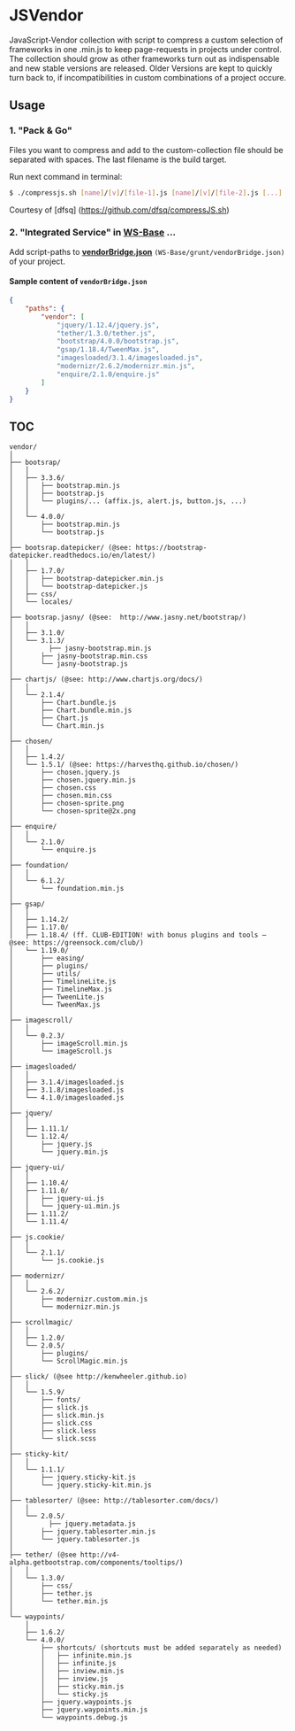 # JSVendor
JavaScript-Vendor collection with script to compress a custom selection of frameworks in one .min.js to keep page-requests in projects under control. The collection should grow as other frameworks turn out as indispensable and new stable versions are released. Older Versions are kept to quickly turn back to, if incompatibilities in custom combinations of a project occure.

## Usage

### 1. "Pack & Go"  
Files you want to compress and add to the custom-collection file should be separated with spaces. The last filename is the build target.

Run next command in terminal:

```bash
$ ./compressjs.sh [name]/[v]/[file-1].js [name]/[v]/[file-2].js [...] ../[dest]/[target].min.js
```
Courtesy of [dfsq] (https://github.com/dfsq/compressJS.sh)

### 2. "Integrated Service" in [WS-Base](https://github.com/SirAnselot/WS-Base/) ...
Add script-paths to [**vendorBridge.json**](https://github.com/SirAnselot/WS-Base/blob/master/grunt/vendorBridge.json)  `(WS-Base/grunt/vendorBridge.json)` of your project.

#### Sample content of `vendorBridge.json` 
```json
{
    "paths": {
		"vendor": [
			"jquery/1.12.4/jquery.js",
			"tether/1.3.0/tether.js",
			"bootstrap/4.0.0/bootstrap.js",
			"gsap/1.18.4/TweenMax.js",
			"imagesloaded/3.1.4/imagesloaded.js",
			"modernizr/2.6.2/modernizr.min.js",
			"enquire/2.1.0/enquire.js"
		]
  	}
}
```


## TOC
```
vendor/
│
├── bootsrap/
│   │
│   ├── 3.3.6/
│   │   ├── bootstrap.min.js
│   │   ├── bootstrap.js
│   │   └── plugins/... (affix.js, alert.js, button.js, ...)
│   │
│   └── 4.0.0/
│       ├── bootstrap.min.js
│       └── bootstrap.js
│
├── bootsrap.datepicker/ (@see: https://bootstrap-datepicker.readthedocs.io/en/latest/)
│   │
│   ├── 1.7.0/  
│   │   ├── bootstrap-datepicker.min.js
│   │   └── bootstrap-datepicker.js
│   ├── css/
│   └── locales/
│
├── bootsrap.jasny/ (@see:	http://www.jasny.net/bootstrap/)
│   │
│   ├── 3.1.0/
│   └── 3.1.3/  
│		  ├── jasny-bootstrap.min.js
│       ├── jasny-bootstrap.min.css
│       └── jasny-bootstrap.js
│
├── chartjs/ (@see: http://www.chartjs.org/docs/)
│   │
│   └── 2.1.4/
│       ├── Chart.bundle.js
│       ├── Chart.bundle.min.js
│       ├── Chart.js
│       └── Chart.min.js
│
├── chosen/   
│   │
│   ├── 1.4.2/
│   └── 1.5.1/ (@see: https://harvesthq.github.io/chosen/)
│       ├── chosen.jquery.js
│       ├── chosen.jquery.min.js
│       ├── chosen.css
│       ├── chosen.min.css
│       ├── chosen-sprite.png
│       └── chosen-sprite@2x.png
│
├── enquire/  
│   │
│   └── 2.1.0/
│       └── enquire.js
│
├── foundation/  
│   │
│   └── 6.1.2/
│       └── foundation.min.js    
│
├── gsap/   
│   │
│   ├── 1.14.2/
│   ├── 1.17.0/
│   ├── 1.18.4/ (ff. CLUB-EDITION! with bonus plugins and tools – @see: https://greensock.com/club/)
│   └── 1.19.0/ 
│       ├── easing/
│       ├── plugins/
│       ├── utils/
│       ├── TimelineLite.js
│       ├── TimelineMax.js
│       ├── TweenLite.js
│       └── TweenMax.js
│
├── imagescroll/  
│   │
│   └── 0.2.3/
│       ├── imageScroll.min.js
│       └── imageScroll.js
│
├── imagesloaded/   
│   │
│   ├── 3.1.4/imagesloaded.js
│   ├── 3.1.8/imagesloaded.js
│   └── 4.1.0/imagesloaded.js
│
├── jquery/
│   │   
│   ├── 1.11.1/
│   └── 1.12.4/
│       ├── jquery.js
│       └── jquery.min.js
│
├── jquery-ui/
│   │   
│   ├── 1.10.4/
│   ├── 1.11.0/
│   │   ├── jquery-ui.js
│   │   └── jquery-ui.min.js                
│   ├── 1.11.2/
│   └── 1.11.4/
│
├── js.cookie/  
│   │
│   └── 2.1.1/
│       └── js.cookie.js
│
├── modernizr/  
│   │
│   └── 2.6.2/
│       ├── modernizr.custom.min.js
│       └── modernizr.min.js
│
├── scrollmagic/    
│   │
│   ├── 1.2.0/
│   └── 2.0.5/
│       ├── plugins/
│       └── ScrollMagic.min.js
│
├── slick/ (@see http://kenwheeler.github.io)
│   │
│   └── 1.5.9/
│       ├── fonts/
│       ├── slick.js
│       ├── slick.min.js
│       ├── slick.css
│       ├── slick.less
│       └── slick.scss
│
├── sticky-kit/  
│   │
│   └── 1.1.1/
│       ├── jquery.sticky-kit.js
│       └── jquery.sticky-kit.min.js
│
├── tablesorter/ (@see:	http://tablesorter.com/docs/)
│   │
│   └── 2.0.5/
│		  ├── jquery.metadata.js
│       ├── jquery.tablesorter.min.js
│       └── jquery.tablesorter.js
│
├── tether/ (@see http://v4-alpha.getbootstrap.com/components/tooltips/)
│   │
│   └── 1.3.0/
│       ├── css/
│       ├── tether.js
│       └── tether.min.js
│
└── waypoints/
    │
    ├── 1.6.2/
    └── 4.0.0/
        ├── shortcuts/ (shortcuts must be added separately as needed)
        │   ├── infinite.min.js
        │   ├── infinite.js
        │   ├── inview.min.js
        │   ├── inview.js
        │   ├── sticky.min.js
        │   └── sticky.js
        ├── jquery.waypoints.js     
        ├── jquery.waypoints.min.js
        └── waypoints.debug.js  	

```
